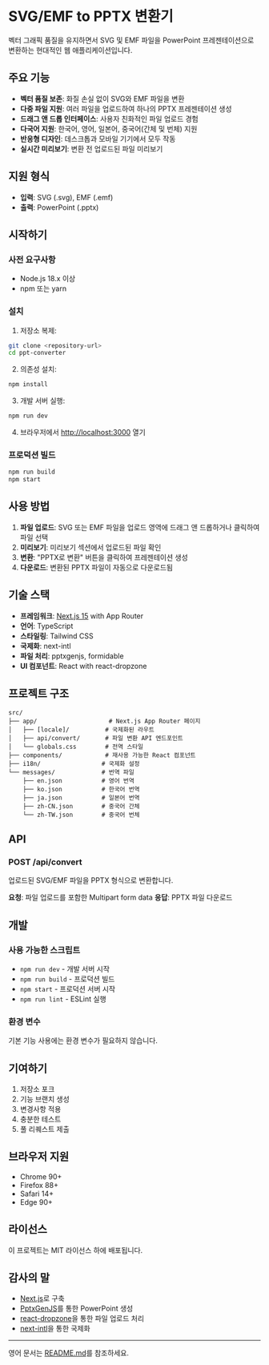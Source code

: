 # SVG/EMF to PPTX 변환기

벡터 그래픽 품질을 유지하면서 SVG 및 EMF 파일을 PowerPoint 프레젠테이션으로 변환하는 현대적인 웹 애플리케이션입니다.

## 주요 기능

- **벡터 품질 보존**: 화질 손실 없이 SVG와 EMF 파일을 변환
- **다중 파일 지원**: 여러 파일을 업로드하여 하나의 PPTX 프레젠테이션 생성
- **드래그 앤 드롭 인터페이스**: 사용자 친화적인 파일 업로드 경험
- **다국어 지원**: 한국어, 영어, 일본어, 중국어(간체 및 번체) 지원
- **반응형 디자인**: 데스크톱과 모바일 기기에서 모두 작동
- **실시간 미리보기**: 변환 전 업로드된 파일 미리보기

## 지원 형식

- **입력**: SVG (.svg), EMF (.emf)
- **출력**: PowerPoint (.pptx)

## 시작하기

### 사전 요구사항

- Node.js 18.x 이상
- npm 또는 yarn

### 설치

1. 저장소 복제:
```bash
git clone <repository-url>
cd ppt-converter
```

2. 의존성 설치:
```bash
npm install
```

3. 개발 서버 실행:
```bash
npm run dev
```

4. 브라우저에서 [http://localhost:3000](http://localhost:3000) 열기

### 프로덕션 빌드

```bash
npm run build
npm start
```

## 사용 방법

1. **파일 업로드**: SVG 또는 EMF 파일을 업로드 영역에 드래그 앤 드롭하거나 클릭하여 파일 선택
2. **미리보기**: 미리보기 섹션에서 업로드된 파일 확인
3. **변환**: "PPTX로 변환" 버튼을 클릭하여 프레젠테이션 생성
4. **다운로드**: 변환된 PPTX 파일이 자동으로 다운로드됨

## 기술 스택

- **프레임워크**: [Next.js 15](https://nextjs.org/) with App Router
- **언어**: TypeScript
- **스타일링**: Tailwind CSS
- **국제화**: next-intl
- **파일 처리**: pptxgenjs, formidable
- **UI 컴포넌트**: React with react-dropzone

## 프로젝트 구조

```
src/
├── app/                    # Next.js App Router 페이지
│   ├── [locale]/          # 국제화된 라우트
│   ├── api/convert/       # 파일 변환 API 엔드포인트
│   └── globals.css        # 전역 스타일
├── components/            # 재사용 가능한 React 컴포넌트
├── i18n/                 # 국제화 설정
└── messages/             # 번역 파일
    ├── en.json           # 영어 번역
    ├── ko.json           # 한국어 번역
    ├── ja.json           # 일본어 번역
    ├── zh-CN.json        # 중국어 간체
    └── zh-TW.json        # 중국어 번체
```

## API

### POST /api/convert

업로드된 SVG/EMF 파일을 PPTX 형식으로 변환합니다.

**요청**: 파일 업로드를 포함한 Multipart form data
**응답**: PPTX 파일 다운로드

## 개발

### 사용 가능한 스크립트

- `npm run dev` - 개발 서버 시작
- `npm run build` - 프로덕션 빌드
- `npm start` - 프로덕션 서버 시작
- `npm run lint` - ESLint 실행

### 환경 변수

기본 기능 사용에는 환경 변수가 필요하지 않습니다.

## 기여하기

1. 저장소 포크
2. 기능 브랜치 생성
3. 변경사항 적용
4. 충분한 테스트
5. 풀 리퀘스트 제출

## 브라우저 지원

- Chrome 90+
- Firefox 88+
- Safari 14+
- Edge 90+

## 라이선스

이 프로젝트는 MIT 라이선스 하에 배포됩니다.

## 감사의 말

- [Next.js](https://nextjs.org/)로 구축
- [PptxGenJS](https://github.com/gitbrent/PptxGenJS)를 통한 PowerPoint 생성
- [react-dropzone](https://github.com/react-dropzone/react-dropzone)을 통한 파일 업로드 처리
- [next-intl](https://next-intl-docs.vercel.app/)을 통한 국제화

---

영어 문서는 [README.md](README.md)를 참조하세요.